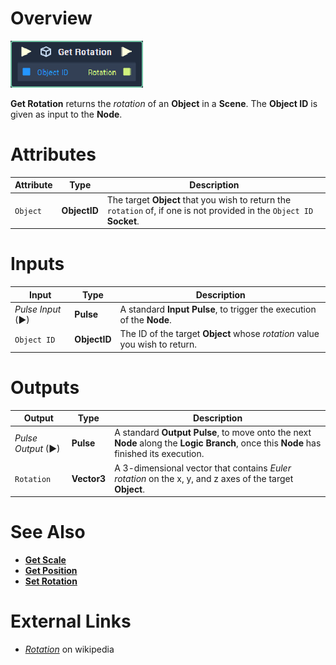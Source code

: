 # Overview

![The Get Rotation Node.](../../../.gitbook/assets/toolbox/incari/object/get-rotation.PNG)

**Get Rotation** returns the *rotation* of an **Object** in a **Scene**. The **Object ID** is given as input to the **Node**.

# Attributes

|Attribute|Type|Description|
|---|---|---|
|`Object`|**ObjectID**|The target **Object** that you wish to return the `rotation` of, if one is not provided in the `Object ID` **Socket**.

# Inputs

|Input|Type|Description|
|---|---|---|
|*Pulse Input* (►)|**Pulse**|A standard **Input Pulse**, to trigger the execution of the **Node**.|
|`Object ID`|**ObjectID**|The ID of the target **Object** whose *rotation* value you wish to return.

# Outputs

|Output|Type|Description|
|---|---|---|
|*Pulse Output* (►)|**Pulse**|A standard **Output Pulse**, to move onto the next **Node** along the **Logic Branch**, once this **Node** has finished its execution.|
|`Rotation`|**Vector3** | A 3-dimensional vector that contains *Euler rotation* on the x, y, and z axes of the target **Object**.

# See Also
- [**Get Scale**](get-scale.md)
- [**Get Position**](get-position.md)
- [**Set Rotation**](set-rotation.md)

# External Links
- [*Rotation*](https://en.wikipedia.org/wiki/Euler_angles) on wikipedia
